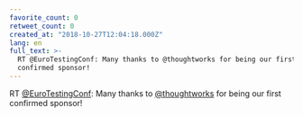 ```yaml
---
favorite_count: 0
retweet_count: 0
created_at: "2018-10-27T12:04:18.000Z"
lang: en
full_text: >-
  RT @EuroTestingConf: Many thanks to @thoughtworks for being our first
  confirmed sponsor!
---
```


RT [@EuroTestingConf](https://twitter.com/EuroTestingConf): Many thanks to
[@thoughtworks](https://twitter.com/thoughtworks) for being our first confirmed
sponsor!
